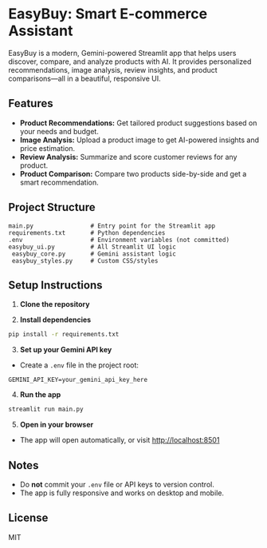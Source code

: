 # EasyBuy: Smart E-commerce Assistant

EasyBuy is a modern, Gemini-powered Streamlit app that helps users discover, compare, and analyze products with AI. It provides personalized recommendations, image analysis, review insights, and product comparisons—all in a beautiful, responsive UI.

## Features
- **Product Recommendations:** Get tailored product suggestions based on your needs and budget.
- **Image Analysis:** Upload a product image to get AI-powered insights and price estimation.
- **Review Analysis:** Summarize and score customer reviews for any product.
- **Product Comparison:** Compare two products side-by-side and get a smart recommendation.

## Project Structure
```
main.py                # Entry point for the Streamlit app
requirements.txt       # Python dependencies
.env                   # Environment variables (not committed)
easybuy_ui.py          # All Streamlit UI logic
 easybuy_core.py       # Gemini assistant logic
 easybuy_styles.py     # Custom CSS/styles
```

## Setup Instructions

1. **Clone the repository**

2. **Install dependencies**
```bash
pip install -r requirements.txt
```

3. **Set up your Gemini API key**
- Create a `.env` file in the project root:
```
GEMINI_API_KEY=your_gemini_api_key_here
```

4. **Run the app**
```bash
streamlit run main.py
```

5. **Open in your browser**
- The app will open automatically, or visit [http://localhost:8501](http://localhost:8501)

## Notes
- Do **not** commit your `.env` file or API keys to version control.
- The app is fully responsive and works on desktop and mobile.

## License
MIT
